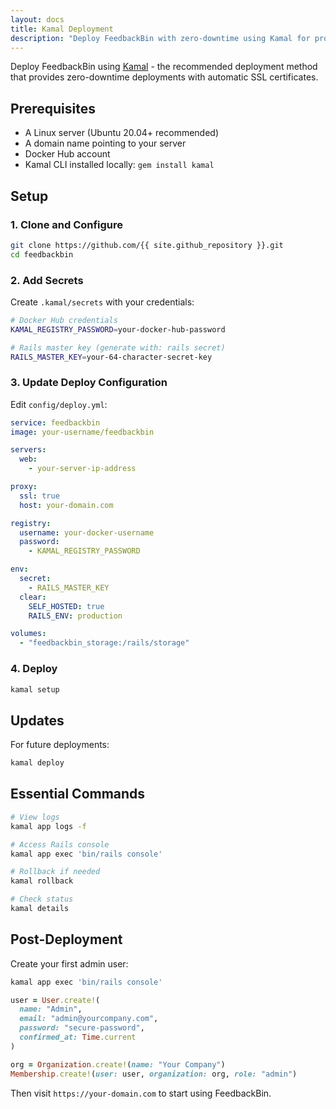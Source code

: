 ```yaml
---
layout: docs
title: Kamal Deployment
description: "Deploy FeedbackBin with zero-downtime using Kamal for production-ready, automated deployments."
---
```


Deploy FeedbackBin using [Kamal](https://kamal-deploy.org/) - the recommended deployment method that provides zero-downtime deployments with automatic SSL certificates.

## Prerequisites

- A Linux server (Ubuntu 20.04+ recommended)
- A domain name pointing to your server
- Docker Hub account
- Kamal CLI installed locally: `gem install kamal`

## Setup

### 1. Clone and Configure

```bash
git clone https://github.com/{{ site.github_repository }}.git
cd feedbackbin
```

### 2. Add Secrets

Create `.kamal/secrets` with your credentials:

```bash
# Docker Hub credentials
KAMAL_REGISTRY_PASSWORD=your-docker-hub-password

# Rails master key (generate with: rails secret)
RAILS_MASTER_KEY=your-64-character-secret-key
```

### 3. Update Deploy Configuration

Edit `config/deploy.yml`:

```yaml
service: feedbackbin
image: your-username/feedbackbin

servers:
  web:
    - your-server-ip-address

proxy:
  ssl: true
  host: your-domain.com

registry:
  username: your-docker-username
  password:
    - KAMAL_REGISTRY_PASSWORD

env:
  secret:
    - RAILS_MASTER_KEY
  clear:
    SELF_HOSTED: true
    RAILS_ENV: production

volumes:
  - "feedbackbin_storage:/rails/storage"
```

### 4. Deploy

```bash
kamal setup
```

## Updates

For future deployments:

```bash
kamal deploy
```

## Essential Commands

```bash
# View logs
kamal app logs -f

# Access Rails console
kamal app exec 'bin/rails console'

# Rollback if needed
kamal rollback

# Check status
kamal details
```

## Post-Deployment

Create your first admin user:

```bash
kamal app exec 'bin/rails console'
```

```ruby
user = User.create!(
  name: "Admin",
  email: "admin@yourcompany.com",
  password: "secure-password",
  confirmed_at: Time.current
)

org = Organization.create!(name: "Your Company")
Membership.create!(user: user, organization: org, role: "admin")
```

Then visit `https://your-domain.com` to start using FeedbackBin.